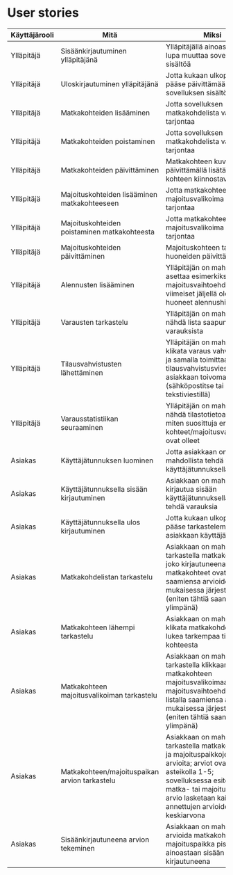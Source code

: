 # User stories

Käyttäjärooli | Mitä | Miksi
------------ | ------------- | -------------
Ylläpitäjä | Sisäänkirjautuminen ylläpitäjänä | Ylläpitäjällä ainoastaan on lupa muuttaa sovelluksen sisältöä
Ylläpitäjä | Uloskirjautuminen ylläpitäjänä | Jotta kukaan ulkopuolinen ei pääse päivittämään sovelluksen sisältöä
Ylläpitäjä | Matkakohteiden lisääminen | Jotta sovelluksen matkakohdelista vastaisi tarjontaa
Ylläpitäjä | Matkakohteiden poistaminen | Jotta sovelluksen matkakohdelista vastaisi tarjontaa
Ylläpitäjä | Matkakohteiden päivittäminen | Matkakohteen kuvausta päivittämällä lisätään kohteen kiinnostavuutta
Ylläpitäjä | Majoituskohteiden lisääminen matkakohteeseen | Jotta matkakohteen majoitusvalikoima vastaisi tarjontaa
Ylläpitäjä | Majoituskohteiden poistaminen matkakohteesta | Jotta matkakohteen majoitusvalikoima vastaisi tarjontaa
Ylläpitäjä | Majoituskohteiden päivittäminen | Majoituskohteen tarjoamien huoneiden päivittäminen
Ylläpitäjä | Alennusten lisääminen | Ylläpitäjän on mahdollista asettaa esimerkiksi majoitusvaihtoehdon viimeiset jäljellä olevat huoneet alennushintaisiksi
Ylläpitäjä | Varausten tarkastelu | Ylläpitäjän on mahdollista nähdä lista saapuneista varauksista
Ylläpitäjä | Tilausvahvistusten lähettäminen | Ylläpitäjän on mahdollista klikata varaus vahvistetuksi ja samalla toimittaa tilausvahvistusviesti asiakkaan toivomalla tavalla (sähköpostitse tai tekstiviestillä)
Ylläpitäjä | Varausstatistiikan seuraaminen | Ylläpitäjän on mahdollista nähdä tilastotietoa siitä, miten suosittuja eri kohteet/majoitusvaihtoehdot ovat olleet 
Asiakas | Käyttäjätunnuksen luominen | Jotta asiakkaan on mahdollista tehdä varauksia käyttäjätunnuksellaan
Asiakas | Käyttäjätunnuksella sisään kirjautuminen | Asiakkaan on mahdollista kirjautua sisään käyttäjätunnuksellaan ja tehdä varauksia
Asiakas | Käyttäjätunnuksella ulos kirjautuminen | Jotta kukaan ulkopuolinen ei pääse tarkastelemaan asiakkaan käyttäjätietoja
Asiakas | Matkakohdelistan tarkastelu | Asiakkaan on mahdollista tarkastella matkakohteita joko kirjautuneena tai ei; matkakohteet ovat listalla saamiensa arvioiden mukaisessa järjestyksessä (eniten tähtiä saanut ylimpänä)
Asiakas | Matkakohteen lähempi tarkastelu | Asiakkaan on mahdollista klikata matkakohdetta ja lukea tarkempaa tietoa kohteesta
Asiakas | Matkakohteen majoitusvalikoiman tarkastelu | Asiakkaan on mahdollista tarkastella klikkaamansa matkakohteen majoitusvalikoimaa; majoitusvaihtoehdot ovat listalla saamiensa arvioiden mukaisessa järjestyksessä (eniten tähtiä saanut ylimpänä)
Asiakas | Matkakohteen/majoituspaikan arvion tarkastelu | Asiakkaan on mahdollista tarkastella matkakohteiden ja majoituspaikkojen arvioita; arviot ovat tähtinä asteikolla 1-5; sovelluksessa esitettävä matka- tai majoituskohteen arvio lasketaan kaikkien siitä annettujen arvioiden keskiarvona
Asiakas | Sisäänkirjautuneena arvion tekeminen | Asiakkaan on mahdollista arvioida matkakohde tai majoituspaikka pistein 1-5 ainoastaan sisään kirjautuneena
